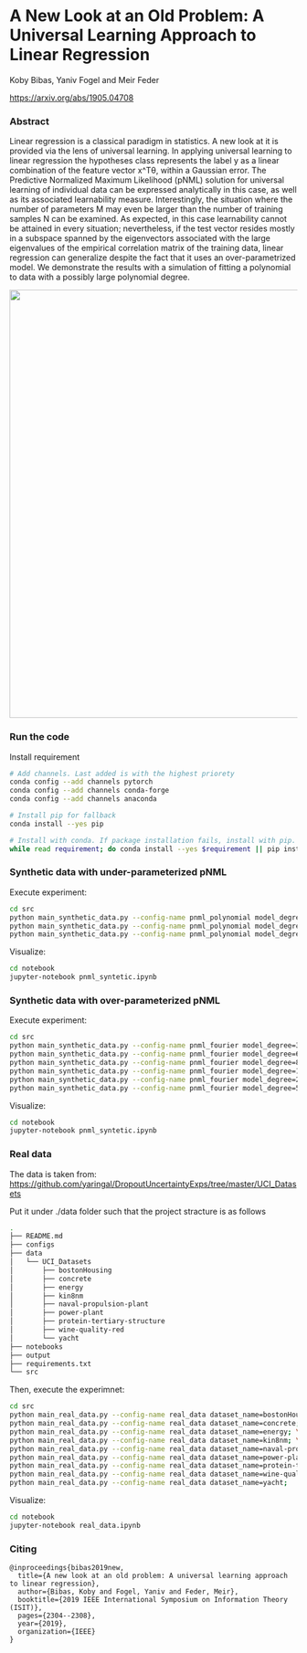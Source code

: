 # A New Look at an Old Problem: A Universal Learning Approach to Linear Regression
Koby Bibas, Yaniv Fogel and Meir Feder

https://arxiv.org/abs/1905.04708

### Abstract
Linear regression is a classical paradigm in statistics. A new look at it is provided via the lens of universal learning. In applying universal learning to linear regression the hypotheses class represents the label y as a linear combination of the feature vector x^Tθ, within a Gaussian error. The Predictive Normalized Maximum Likelihood (pNML) solution for universal learning of individual data can be expressed analytically in this case, as well as its associated learnability measure. Interestingly, the situation where the number of parameters M may even be larger than the number of training samples N can be examined. As expected, in this case learnability cannot be attained in every situation; nevertheless, if the test vector resides mostly in a subspace spanned by the eigenvectors associated with the large eigenvalues of the empirical correlation matrix of the training data, linear regression can generalize despite the fact that it uses an over-parametrized model. We demonstrate the results with a simulation of fitting a polynomial to data with a possibly large polynomial degree. 

<img src="https://raw.githubusercontent.com/kobybibas/pnml_linear_regression_isit_2019_latex/master/least_squares_with_poly_degree.jpg" width="750">

### Run the code

Install requirement

```bash
# Add channels. Last added is with the highest priorety
conda config --add channels pytorch
conda config --add channels conda-forge
conda config --add channels anaconda

# Install pip for fallback
conda install --yes pip

# Install with conda. If package installation fails, install with pip.
while read requirement; do conda install --yes $requirement || pip install $requirement; done < requirements.txt 
```

### Synthetic data with under-parameterized pNML

Execute experiment:
```bash
cd src
python main_synthetic_data.py --config-name pnml_polynomial model_degree=4; \
python main_synthetic_data.py --config-name pnml_polynomial model_degree=6; \
python main_synthetic_data.py --config-name pnml_polynomial model_degree=7;  
```

Visualize:

```bash
cd notebook
jupyter-notebook pnml_syntetic.ipynb
```

### Synthetic data with over-parameterized pNML

Execute experiment:
```bash
cd src
python main_synthetic_data.py --config-name pnml_fourier model_degree=3;  \
python main_synthetic_data.py --config-name pnml_fourier model_degree=6;  \
python main_synthetic_data.py --config-name pnml_fourier model_degree=8;  \
python main_synthetic_data.py --config-name pnml_fourier model_degree=10;  \
python main_synthetic_data.py --config-name pnml_fourier model_degree=20;  \
python main_synthetic_data.py --config-name pnml_fourier model_degree=50;  
```

Visualize:
```bash
cd notebook
jupyter-notebook pnml_syntetic.ipynb
```

### Real data

The data is taken from: https://github.com/yaringal/DropoutUncertaintyExps/tree/master/UCI_Datasets

Put it under ./data folder such that the project stracture is as follows

```bash
.
├── README.md
├── configs
├── data
│   └── UCI_Datasets
│       ├── bostonHousing
│       ├── concrete
│       ├── energy
│       ├── kin8nm
│       ├── naval-propulsion-plant
│       ├── power-plant
│       ├── protein-tertiary-structure
│       ├── wine-quality-red
│       └── yacht
├── notebooks
├── output
├── requirements.txt
└── src

```

Then, execute the experimnet:

```bash
cd src
python main_real_data.py --config-name real_data dataset_name=bostonHousing; \
python main_real_data.py --config-name real_data dataset_name=concrete; \
python main_real_data.py --config-name real_data dataset_name=energy; \
python main_real_data.py --config-name real_data dataset_name=kin8nm; \
python main_real_data.py --config-name real_data dataset_name=naval-propulsion-plant; \
python main_real_data.py --config-name real_data dataset_name=power-plant; \
python main_real_data.py --config-name real_data dataset_name=protein-tertiary-structure; \
python main_real_data.py --config-name real_data dataset_name=wine-quality-red; \
python main_real_data.py --config-name real_data dataset_name=yacht; 
```

Visualize:
```bash
cd notebook
jupyter-notebook real_data.ipynb
```

### Citing

```
@inproceedings{bibas2019new,
  title={A new look at an old problem: A universal learning approach to linear regression},
  author={Bibas, Koby and Fogel, Yaniv and Feder, Meir},
  booktitle={2019 IEEE International Symposium on Information Theory (ISIT)},
  pages={2304--2308},
  year={2019},
  organization={IEEE}
}
```

